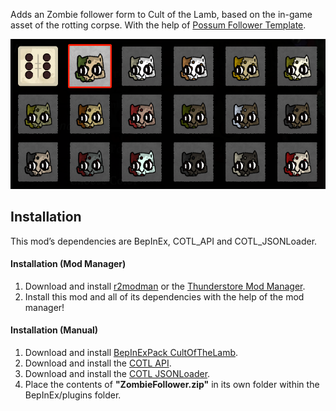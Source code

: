 Adds an Zombie follower form to Cult of the Lamb, based on the in-game asset of the rotting corpse.
With the help of [Possum Follower Template](https://cult-of-the-lamb.thunderstore.io/package/KellyBetty/PossumFollower/).

![Zombie follower](colors.png)

## Installation
This mod’s dependencies are BepInEx, COTL_API and COTL_JSONLoader.

#### Installation (Mod Manager)
1. Download and install [r2modman](https://thunderstore.io/package/ebkr/r2modman/) or the [Thunderstore Mod Manager](https://www.overwolf.com/app/Thunderstore-Thunderstore_Mod_Manager).
2. Install this mod and all of its dependencies with the help of the mod manager! 

#### Installation (Manual)
1. Download and install [BepInExPack CultOfTheLamb](https://cult-of-the-lamb.thunderstore.io/package/BepInEx/BepInExPack_CultOfTheLamb/).
2. Download and install the [COTL API](https://cult-of-the-lamb.thunderstore.io/package/xhayper/COTL_API/).
3. Download and install the [COTL JSONLoader](https://cult-of-the-lamb.thunderstore.io/package/KellyBetty/COTL_JSONLoader/).
4. Place the contents of **"ZombieFollower.zip"** in its own folder within the BepInEx/plugins folder.
